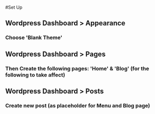 #Set Up

## Wordpress Dashboard > Appearance
### Choose 'Blank Theme'

## Wordpress Dashboard > Pages 
### Then Create the following pages: 'Home' & 'Blog' (for the following to take affect)

## Wordpress Dashboard > Posts 
### Create new post (as placeholder for Menu and Blog page)




 




